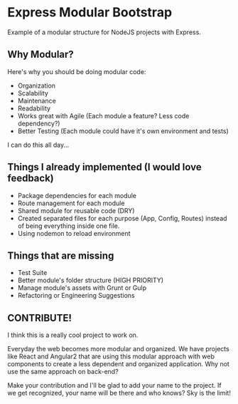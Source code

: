 # Express Modular Bootstrap

Example of a modular structure for NodeJS projects with Express.

## Why Modular?

Here's why you should be doing modular code:

- Organization
- Scalability
- Maintenance
- Readability
- Works great with Agile (Each module a feature? Less code dependency?)
- Better Testing (Each module could have it's own environment and tests)

I can do this all day...

## Things I already implemented (I would love feedback)

- Package dependencies for each module
- Route management for each module
- Shared module for reusable code (DRY)
- Created separated files for each purpose (App, Config, Routes) instead of being everything inside one file.
- Using nodemon to reload environment

## Things that are missing

- Test Suite
- Better module's folder structure (HIGH PRIORITY)
- Manage module's assets with Grunt or Gulp
- Refactoring or Engineering Suggestions

## CONTRIBUTE!

I think this is a really cool project to work on.

Everyday the web becomes more modular and organized. We have projects like React and Angular2 that are using this modular approach with web components to create a less dependent and organized application. Why not use the same approach on back-end?

Make your contribution and I'll be glad to add your name to the project. If we get recognized, your name will be there and who knows? Sky is the limit!
